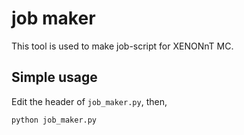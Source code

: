 # job maker

This tool is used to make job-script for XENONnT MC.

## Simple usage
Edit the header of `job_maker.py`, then,
```
python job_maker.py
```
